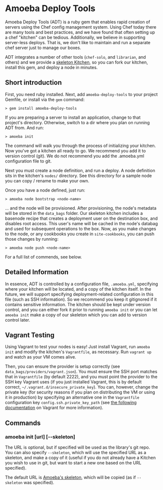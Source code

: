 Amoeba Deploy Tools
===================

Amoeba Deploy Tools (ADT) is a ruby gem that enables rapid creation of servers using the Chef config
management system. Using Chef today there are many tools and best practices, and we have found that
often setting up a chef "kitchen" can be tedious. Additionally, we believe in supporting server-less
deploys. That is, we don't like to maintain and run a separate chef server just to manage our boxes.

ADT integrates a number of other tools (`chef-solo`, and `librarian`, and others) and we provide a
[skeleton Kitchen](http://github.com/AmoebaConsulting/amoeba-kitchen-skel), so you can fork our
kitchen, install this gem, and deploy a node in minutes.

## Short introduction

First, you need ruby installed. Next, add `amoeba-deploy-tools` to your project Gemfile, or install
via the `gem` command:

    > gem install amoeba-deploy-tools

If you are preparing a server to install an application, change to that project's directory.
Otherwise, switch to a dir where you plan on running ADT from. And run:

    > amoeba init

The command will walk you through the process of initializing your kitchen. Now you've got a
kitchen all ready to go. We recommend you add it to version control (git). We do not recommend you
add the .amoeba.yml configuration file to git.

Next you must create a node definition, and run a deploy. A node definition sits in the kitchen's
`nodes/` directory. See this directory for a sample node you can copy / rename to make your own.

Once you have a node defined, just run:

    > amoeba node bootstrap <node-name>

... and the node will be provisioned. After provisioning, the node's metadata will be stored in the
`data_bags` folder. Our skeleton kitchen includes a basenode recipe that creates a deployment user
on the destination box, and disables root access. This user's name will be cached in the node's
databag and used for subsequent operations to the box. Now, as you make changes to the node, or any
cookbooks you create in `site-cookbooks`, you can push those changes by running:

    > amoeba node push <node-name>

For a full list of commends, see below.

## Detailed Information

In essence, ADT is controlled by a configuration file, `.amoeba.yml`, specifying where your kitchen
will be located, and a copy of the kitchen itself. In the future, we will support specifying
deployment-related configuration in this file (such as SSH information). So we recommend you keep it
gitignored if it contains sensitive information. The kitchen should be kept under version control,
and you can either fork it prior to running `amoeba init` or you can let `amoeba init` make a copy
of our skeleton which you can add to version control later.

## Vagrant Testing

Using Vagrant to test your nodes is easy! Just install Vagrant, run `amoeba init` and modify the
kitchen's `Vagrantfile`, as necessary. Run `vagrant up` and watch as your VM comes alive.

Then, you can ensure the provider is setup correctly (see `data_bags/providers/vagrant.json`). You
must ensure the SSH port matches that in `Vagrantfile` (by default 2222), and you must point the
provider to the SSH key Vagrant uses (if you just installed Vagrant, this is by default correct,
`~/.vagrant.d/insecure_private_key`). You can, however, change the private key (for security
reasons if you plan on distributing the VM or using it in production) by specifying an alternative
one in the `Vagrantfile` configuration key `config.ssh.private_key_path` (see
[the following documentation](http://docs-v1.vagrantup.com/v1/docs/config/ssh/private_key_path.html)
on Vagrant for more information).

## Commands

### amoeba init [url] [--skeleton]

The URL is optional, but if specified will be used as the library's git repo. You can also specify
`--skeleton`, which will use the specified URL as a skeleton, and make a copy of it (useful if you
do not already have a Kitchen you wish to use in git, but want to start a new one based on the URL
specified).

The default URL is [Amoeba's skeleton](https://github.com/AmoebaConsulting/amoeba-kitchen-skel),
which will be copied (as if `--skeleton` was specified).
